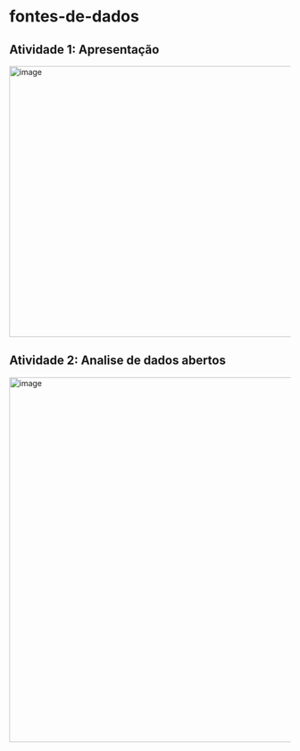 # fontes-de-dados
## Atividade 1: Apresentação
<img width="819" height="485" alt="image" src="https://github.com/user-attachments/assets/f0ac1fad-3cef-4eb9-96fa-e75304a79ca5" />

## Atividade 2: Analise de dados abertos

<img width="1740" height="653" alt="image" src="https://github.com/user-attachments/assets/1e1c1ce8-690c-4870-8ff3-55194f175c09" />


